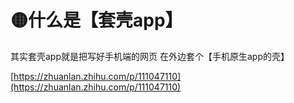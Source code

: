 # 🟡什么是【套壳app】

其实套壳app就是把写好手机端的网页 在外边套个【手机原生app的壳】  

[https://zhuanlan.zhihu.com/p/111047110](https://zhuanlan.zhihu.com/p/111047110)


